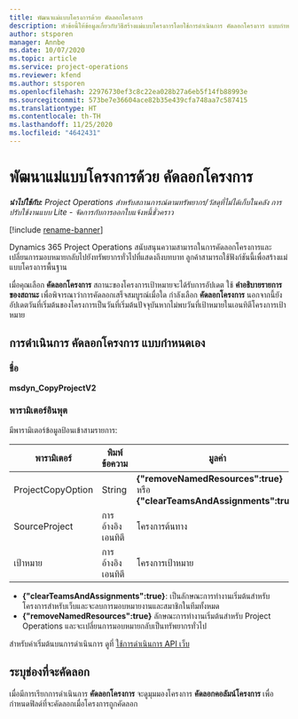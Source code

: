 ```yaml
---
title: พัฒนาแม่แบบโครงการด้วย คัดลอกโครงการ
description: หัวข้อนี้ให้ข้อมูลเกี่ยวกับวิธีสร้างแม่แบบโครงการโดยใช้การดำเนินการ คัดลอกโครงการ แบบกำหนดเอง
author: stsporen
manager: Annbe
ms.date: 10/07/2020
ms.topic: article
ms.service: project-operations
ms.reviewer: kfend
ms.author: stsporen
ms.openlocfilehash: 22976730ef3c8c22ea028b27a6eb5f14fb88993e
ms.sourcegitcommit: 573be7e36604ace82b35e439cfa748aa7c587415
ms.translationtype: HT
ms.contentlocale: th-TH
ms.lasthandoff: 11/25/2020
ms.locfileid: "4642431"
---
```

# <a name="develop-project-templates-with-copy-project"></a>พัฒนาแม่แบบโครงการด้วย คัดลอกโครงการ

_**นำไปใช้กับ:** Project Operations สำหรับสถานการณ์ตามทรัพยากร/วัสดุที่ไม่ได้เก็บในคลัง การปรับใช้งานแบบ Lite - จัดการกับการออกใบแจ้งหนี้ชั่วคราว_

[!include [rename-banner](~/includes/cc-data-platform-banner.md)]

Dynamics 365 Project Operations สนับสนุนความสามารถในการคัดลอกโครงการและเปลี่ยนการมอบหมายกลับไปยังทรัพยากรทั่วไปที่แสดงถึงบทบาท ลูกค้าสามารถใช้ฟังก์ชันนี้เพื่อสร้างแม่แบบโครงการพื้นฐาน

เมื่อคุณเลือก **คัดลอกโครงการ** สถานะของโครงการเป้าหมายจะได้รับการอัปเดต ใช้ **คำอธิบายรายการของสถานะ** เพื่อพิจารณาว่าการคัดลอกเสร็จสมบูรณ์เมื่อใด กำลังเลือก **คัดลอกโครงการ** นอกจากนี้ยังอัปเดตวันที่เริ่มต้นของโครงการเป็นวันที่เริ่มต้นปัจจุบันหากไม่พบวันที่เป้าหมายในเอนทิตีโครงการเป้าหมาย

## <a name="copy-project-custom-action"></a>การดำเนินการ คัดลอกโครงการ แบบกำหนดเอง 

### <a name="name"></a>ชื่อ 

**msdyn_CopyProjectV2**

### <a name="input-parameters"></a>พารามิเตอร์อินพุต
มีพารามิเตอร์ข้อมูลป้อนเข้าสามรายการ:

| พารามิเตอร์          | พิมพ์ข้อความ   | มูลค่า                                                   | 
|--------------------|--------|----------------------------------------------------------|
| ProjectCopyOption  | String | **{"removeNamedResources":true}** หรือ **{"clearTeamsAndAssignments":true}** |
| SourceProject      | การอ้างอิงเอนทิตี | โครงการต้นทาง |
| เป้าหมาย             | การอ้างอิงเอนทิตี | โครงการเป้าหมาย |


- **{"clearTeamsAndAssignments":true}**: เป็นลักษณะการทำงานเริ่มต้นสำหรับโครงการสำหรับเว็บและจะลบการมอบหมายงานและสมาชิกในทีมทั้งหมด
- **{"removeNamedResources":true}** ลักษณะการทำงานเริ่มต้นสำหรับ Project Operations และจะเปลี่ยนการมอบหมายกลับเป็นทรัพยากรทั่วไป

สำหรับค่าเริ่มต้นบนการดำเนินการ ดูที่ [ใช้การดำเนินการ API เว็บ](https://docs.microsoft.com/powerapps/developer/common-data-service/webapi/use-web-api-actions)

## <a name="specify-fields-to-copy"></a>ระบุช่องที่จะคัดลอก 
เมื่อมีการเรียกการดำเนินการ **คัดลอกโครงการ** จะดูมุมมองโครงการ **คัดลอกคอลัมน์โครงการ** เพื่อกำหนดฟิลด์ที่จะคัดลอกเมื่อโครงการถูกคัดลอก
